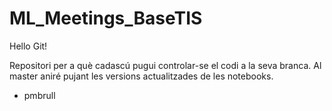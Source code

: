 # ML_Meetings_BaseTIS

Hello Git!

Repositori per a què cadascú pugui controlar-se el codi a la seva branca. 
Al master aniré pujant les versions actualitzades de les notebooks.

- pmbrull
